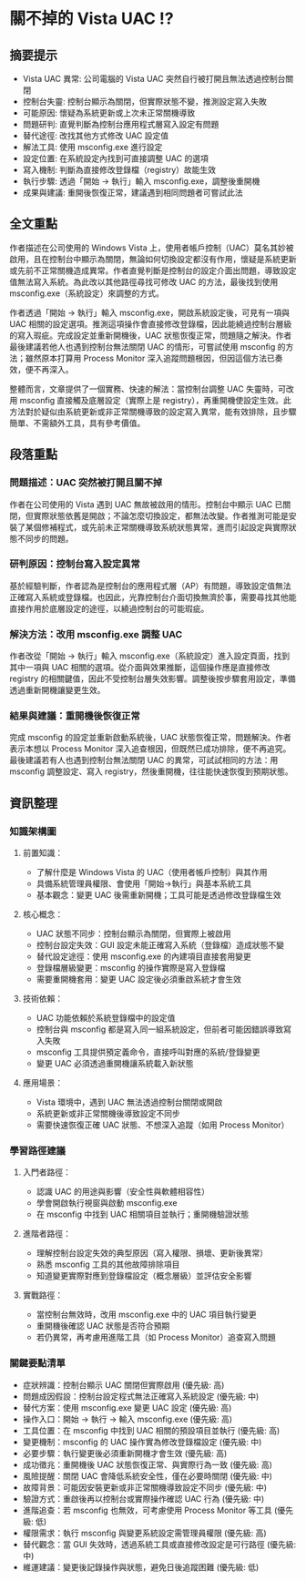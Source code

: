 # 關不掉的 Vista UAC !?

## 摘要提示
- Vista UAC 異常: 公司電腦的 Vista UAC 突然自行被打開且無法透過控制台關閉
- 控制台失靈: 控制台顯示為關閉，但實際狀態不變，推測設定寫入失敗
- 可能原因: 懷疑為系統更新或上次未正常關機導致
- 問題研判: 直覺判斷為控制台應用程式層寫入設定有問題
- 替代途徑: 改找其他方式修改 UAC 設定值
- 解法工具: 使用 msconfig.exe 進行設定
- 設定位置: 在系統設定內找到可直接調整 UAC 的選項
- 寫入機制: 判斷為直接修改登錄檔（registry）故能生效
- 執行步驟: 透過「開始 -> 執行」輸入 msconfig.exe，調整後重開機
- 成果與建議: 重開後恢復正常，建議遇到相同問題者可嘗試此法

## 全文重點
作者描述在公司使用的 Windows Vista 上，使用者帳戶控制（UAC）莫名其妙被啟用，且在控制台中顯示為關閉，無論如何切換設定都沒有作用，懷疑是系統更新或先前不正常關機造成異常。作者直覺判斷是控制台的設定介面出問題，導致設定值無法寫入系統。為此改以其他路徑尋找可修改 UAC 的方法，最後找到使用 msconfig.exe（系統設定）來調整的方式。

作者透過「開始 -> 執行」輸入 msconfig.exe，開啟系統設定後，可見有一項與 UAC 相關的設定選項。推測這項操作會直接修改登錄檔，因此能繞過控制台層級的寫入瑕疵。完成設定並重新開機後，UAC 狀態恢復正常，問題隨之解決。作者最後建議若他人也遇到控制台無法關閉 UAC 的情形，可嘗試使用 msconfig 的方法；雖然原本打算用 Process Monitor 深入追蹤問題根因，但因這個方法已奏效，便不再深入。

整體而言，文章提供了一個實務、快速的解法：當控制台調整 UAC 失靈時，可改用 msconfig 直接觸及底層設定（實際上是 registry），再重開機使設定生效。此方法對於疑似由系統更新或非正常關機導致的設定寫入異常，能有效排除，且步驟簡單、不需額外工具，具有參考價值。

## 段落重點
### 問題描述：UAC 突然被打開且關不掉
作者在公司使用的 Vista 遇到 UAC 無故被啟用的情形。控制台中顯示 UAC 已關閉，但實際狀態依舊是開啟；不論怎麼切換設定，都無法改變。作者推測可能是安裝了某個修補程式，或先前未正常關機導致系統狀態異常，進而引起設定與實際狀態不同步的問題。

### 研判原因：控制台寫入設定異常
基於經驗判斷，作者認為是控制台的應用程式層（AP）有問題，導致設定值無法正確寫入系統或登錄檔。也因此，光靠控制台介面切換無濟於事，需要尋找其他能直接作用於底層設定的途徑，以繞過控制台的可能瑕疵。

### 解決方法：改用 msconfig.exe 調整 UAC
作者改從「開始 -> 執行」輸入 msconfig.exe（系統設定）進入設定頁面，找到其中一項與 UAC 相關的選項。從介面與效果推斷，這個操作應是直接修改 registry 的相關鍵值，因此不受控制台層失效影響。調整後按步驟套用設定，準備透過重新開機讓變更生效。

### 結果與建議：重開機後恢復正常
完成 msconfig 的設定並重新啟動系統後，UAC 狀態恢復正常，問題解決。作者表示本想以 Process Monitor 深入追查根因，但既然已成功排除，便不再追究。最後建議若有人也遇到控制台無法關閉 UAC 的異常，可試試相同的方法：用 msconfig 調整設定、寫入 registry，然後重開機，往往能快速恢復到預期狀態。

## 資訊整理

### 知識架構圖
1. 前置知識：
   - 了解什麼是 Windows Vista 的 UAC（使用者帳戶控制）與其作用
   - 具備系統管理員權限、會使用「開始→執行」與基本系統工具
   - 基本觀念：變更 UAC 後需重新開機；工具可能是透過修改登錄檔生效

2. 核心概念：
   - UAC 狀態不同步：控制台顯示為關閉，但實際上被啟用
   - 控制台設定失效：GUI 設定未能正確寫入系統（登錄檔）造成狀態不變
   - 替代設定途徑：使用 msconfig.exe 的內建項目直接套用變更
   - 登錄檔層級變更：msconfig 的操作實際是寫入登錄檔
   - 需要重開機套用：變更 UAC 設定後必須重啟系統才會生效

3. 技術依賴：
   - UAC 功能依賴於系統登錄檔中的設定值
   - 控制台與 msconfig 都是寫入同一組系統設定，但前者可能因錯誤導致寫入失敗
   - msconfig 工具提供預定義命令，直接呼叫對應的系統/登錄變更
   - 變更 UAC 必須透過重開機讓系統載入新狀態

4. 應用場景：
   - Vista 環境中，遇到 UAC 無法透過控制台關閉或開啟
   - 系統更新或非正常關機後導致設定不同步
   - 需要快速恢復正確 UAC 狀態、不想深入追蹤（如用 Process Monitor）

### 學習路徑建議
1. 入門者路徑：
   - 認識 UAC 的用途與影響（安全性與軟體相容性）
   - 學會開啟執行視窗與啟動 msconfig.exe
   - 在 msconfig 中找到 UAC 相關項目並執行；重開機驗證狀態

2. 進階者路徑：
   - 理解控制台設定失效的典型原因（寫入權限、損壞、更新後異常）
   - 熟悉 msconfig 工具的其他故障排除項目
   - 知道變更實際對應到登錄檔設定（概念層級）並評估安全影響

3. 實戰路徑：
   - 當控制台無效時，改用 msconfig.exe 中的 UAC 項目執行變更
   - 重開機後確認 UAC 狀態是否符合預期
   - 若仍異常，再考慮用進階工具（如 Process Monitor）追查寫入問題

### 關鍵要點清單
- 症狀辨識：控制台顯示 UAC 關閉但實際啟用 (優先級: 高)
- 問題成因假設：控制台設定程式無法正確寫入系統設定 (優先級: 中)
- 替代方案：使用 msconfig.exe 變更 UAC 設定 (優先級: 高)
- 操作入口：開始 → 執行 → 輸入 msconfig.exe (優先級: 高)
- 工具位置：在 msconfig 中找到 UAC 相關的預設項目並執行 (優先級: 高)
- 變更機制：msconfig 的 UAC 操作實為修改登錄檔設定 (優先級: 中)
- 必要步驟：執行變更後必須重新開機才會生效 (優先級: 高)
- 成功徵兆：重開機後 UAC 狀態恢復正常、與實際行為一致 (優先級: 高)
- 風險提醒：關閉 UAC 會降低系統安全性，僅在必要時關閉 (優先級: 中)
- 故障背景：可能因安裝更新或非正常關機導致設定不同步 (優先級: 中)
- 驗證方式：重啟後再以控制台或實際操作確認 UAC 行為 (優先級: 中)
- 進階追查：若 msconfig 也無效，可考慮使用 Process Monitor 等工具 (優先級: 低)
- 權限需求：執行 msconfig 與變更系統設定需管理員權限 (優先級: 高)
- 替代觀念：當 GUI 失效時，透過系統工具或直接修改設定是可行路徑 (優先級: 中)
- 維運建議：變更後記錄操作與狀態，避免日後追蹤困難 (優先級: 低)